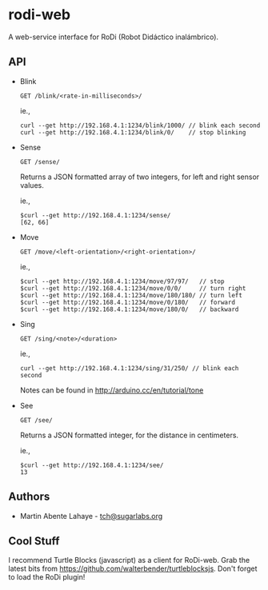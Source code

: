 rodi-web
========
A web-service interface for RoDi (Robot Didáctico inalámbrico).

API
----

* Blink

    ```
    GET /blink/<rate-in-milliseconds>/
    ```

    ie.,
    ```
    curl --get http://192.168.4.1:1234/blink/1000/ // blink each second
    curl --get http://192.168.4.1:1234/blink/0/    // stop blinking
    ```

* Sense

    ```
    GET /sense/
    ```

    Returns a JSON formatted array of two integers, for left and right sensor values.

    ie.,
    ```
    $curl --get http://192.168.4.1:1234/sense/
    [62, 66]
    ```

* Move

    ```
    GET /move/<left-orientation>/<right-orientation>/
    ```

    ie.,
    ```
    $curl --get http://192.168.4.1:1234/move/97/97/   // stop
    $curl --get http://192.168.4.1:1234/move/0/0/     // turn right
    $curl --get http://192.168.4.1:1234/move/180/180/ // turn left
    $curl --get http://192.168.4.1:1234/move/0/180/   // forward
    $curl --get http://192.168.4.1:1234/move/180/0/   // backward
    ```

* Sing

    ```
    GET /sing/<note>/<duration>
    ```

    ie.,
    ```
    curl --get http://192.168.4.1:1234/sing/31/250/ // blink each second
    ```

    Notes can be found in http://arduino.cc/en/tutorial/tone

* See

    ```
    GET /see/
    ```

    Returns a JSON formatted integer, for the distance in centimeters.

    ie.,
    ```
    $curl --get http://192.168.4.1:1234/see/
    13
    ```

Authors
----------
* Martin Abente Lahaye - tch@sugarlabs.org

Cool Stuff
-------------------
I recommend Turtle Blocks (javascript) as a client for RoDi-web. Grab the latest
bits from https://github.com/walterbender/turtleblocksjs. Don't forget to load
the RoDi plugin!

